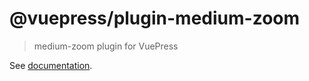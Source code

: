 # @vuepress/plugin-medium-zoom

> medium-zoom plugin for VuePress

See [documentation](https://v1.vuepress.vuejs.org/plugin/official/plugin-medium-zoom.html).
